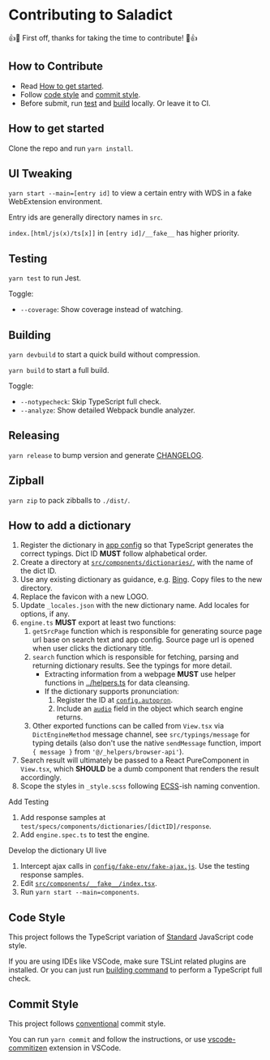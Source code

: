 # Contributing to Saladict

:+1::tada: First off, thanks for taking the time to contribute! :tada::+1:

## How to Contribute

- Read [How to get started](#how-to-get-started).
- Follow [code style](#code-style) and [commit style](#commit-style).
- Before submit, run [test](#testing) and [build](#building) locally. Or leave it to CI.

## How to get started

Clone the repo and run `yarn install`.

## UI Tweaking

`yarn start --main=[entry id]` to view a certain entry with WDS in a fake WebExtension environment.

Entry ids are generally directory names in `src`.

`index.[html/js(x)/ts[x]]` in `[entry id]/__fake__` has higher priority.

## Testing

`yarn test` to run Jest.

Toggle:

- `--coverage`: Show coverage instead of watching.

## Building

`yarn devbuild` to start a quick build without compression.

`yarn build` to start a full build.

Toggle:

- `--notypecheck`: Skip TypeScript full check.
- `--analyze`: Show detailed Webpack bundle analyzer.

## Releasing

`yarn release` to bump version and generate [CHANGELOG](./CHANGELOG.md).

## Zipball

`yarn zip` to pack zibballs to `./dist/`.

## How to add a dictionary

1. Register the dictionary in [app config](./src/app-config/dicts.ts) so that TypeScript generates the correct typings. Dict ID **MUST** follow alphabetical order.
1. Create a directory at [`src/components/dictionaries/`](./src/components/dictionaries/), with the name of the dict ID.
  1. Use any existing dictionary as guidance, e.g. [Bing](./src/components/dictionaries/bing). Copy files to the new directory.
  1. Replace the favicon with a new LOGO.
  1. Update `_locales.json` with the new dictionary name. Add locales for options, if any.
  1. `engine.ts` **MUST** export at least two functions:
     1. `getSrcPage` function which is responsible for generating source page url base on search text and app config. Source page url is opened when user clicks the dictionary title.
     1. `search` function which is responsible for fetching, parsing and returning dictionary results. See the typings for more detail.
        - Extracting information from a webpage **MUST** use helper functions in [../helpers.ts](./components/dictionaries/helpers.ts) for data cleansing.
        - If the dictionary supports pronunciation:
          1. Register the ID at [`config.autopron`](https://github.com/crimx/ext-saladict/blob/a88cfed84129418b65914351ca14b86d7b1b758b/src/app-config/index.ts#L202-L223).
          1. Include an [`audio`](https://github.com/crimx/ext-saladict/blob/a88cfed84129418b65914351ca14b86d7b1b758b/src/typings/server.ts#L5-L9) field in the object which search engine returns.
      1. Other exported functions can be called from `View.tsx` via `DictEngineMethod` message channel, see `src/typings/message` for typing details (also don't use the native `sendMessage` function, import `{ message }` from `'@/_helpers/browser-api'`).
  1. Search result will ultimately be passed to a React PureComponent in `View.tsx`, which **SHOULD** be a dumb component that renders the result accordingly.
  1. Scope the styles in `_style.scss` following [ECSS](http://ecss.io/chapter5.html#anatomy-of-the-ecss-naming-convention)-ish naming convention.

Add Testing

1. Add response samples at `test/specs/components/dictionaries/[dictID]/response`.
1. Add `engine.spec.ts` to test the engine.

Develop the dictionary UI live

1. Intercept ajax calls in [`config/fake-env/fake-ajax.js`](./config/fake-env/fake-ajax.js). Use the testing response samples.
1. Edit [`src/components/__fake__/index.tsx`](./src/components/__fake__/index.tsx).
1. Run `yarn start --main=components`.

## Code Style

This project follows the TypeScript variation of [Standard](https://standardjs.com) JavaScript code style.

If you are using IDEs like VSCode, make sure TSLint related plugins are installed. Or you can just run [building command](#building) to perform a TypeScript full check.

## Commit Style

This project follows [conventional](https://conventionalcommits.org/) commit style.

You can run `yarn commit` and follow the instructions, or use [vscode-commitizen](https://github.com/KnisterPeter/vscode-commitizen) extension in VSCode.
